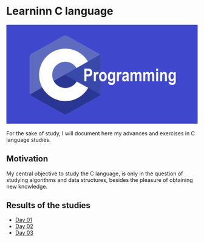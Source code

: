 # Learninn C language

![C language](https://github.com/edmilson-dk/learn-c/blob/main/.github/c.png)

For the sake of study, I will document here my advances and exercises in C language studies.

## Motivation

My central objective to study the C language, is only in the question of studying algorithms and data structures, besides the pleasure of obtaining new knowledge.

## Results of the studies

* [Day 01](https://github.com/edmilson-dk/learn-c/blob/main/day-01)
* [Day 02](https://github.com/edmilson-dk/learn-c/blob/main/day-02)
* [Day 03](https://github.com/edmilson-dk/learn-c/blob/main/day-03)